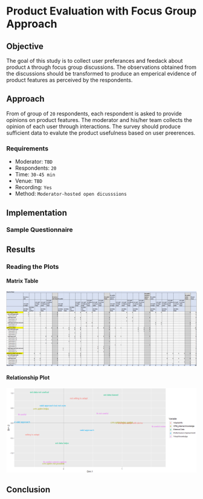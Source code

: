 # Product Evaluation with Focus Group Approach

## Objective
The goal of this study is to collect user preferances and feedack about product `A` through focus group discussions. The observations obtained from the discussions should be transformed to produce an emperical evidence of product features as perceived by the respondents. 

## Approach
From of group of `20` respondents, each respondent is asked to provide opinions on product features. The moderator and his/her team collects the opinion of each user through interactions. The survey should produce sufficient data to evalute the product usefulness based on user preerences.

### Requirements
 * Moderator: `TBD`
 * Respondents: `20`
 * Time: `30-45 min`
 * Venue: `TBD`
 * Recording: `Yes`
 * Method: `Moderator-hosted open dicusssions`

## Implementation
### Sample Questionnaire

## Results
### Reading the Plots

#### Matrix Table
![Variables](tb_1.png)

#### Relationship Plot
![Graph](plot_1.png)

## Conclusion
